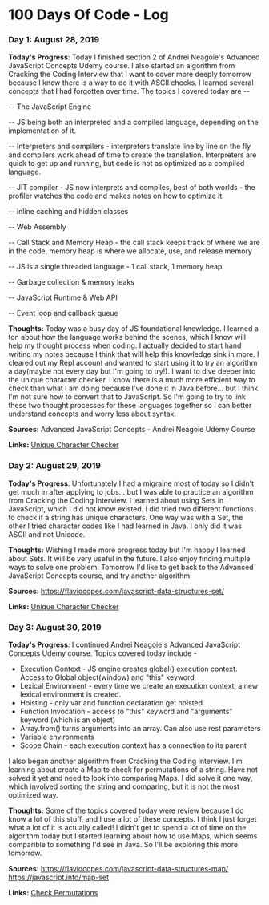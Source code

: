 # 100 Days Of Code - Log

### Day 1: August 28, 2019 

**Today's Progress**: Today I finished section 2 of Andrei Neagoie's Advanced JavaScript Concepts Udemy course. I also started an algorithm from Cracking the Coding Interview that I want to cover more deeply tomorrow because I know there is a way to do it with ASCII checks. I learned several concepts that I had forgotten over time. The topics I covered today are -- 

-- The JavaScript Engine

-- JS being both an interpreted and a compiled language, depending on the implementation of it.

-- Interpreters and compilers - interpreters translate line by line on the fly and compilers work ahead of time to create the translation. Interpreters are quick to get up and running, but code is not as optimized as a compiled language.

-- JIT compiler - JS now interprets and compiles, best of both worlds - the profiler watches the code and makes notes on how to optimize it.

-- inline caching and hidden classes

-- Web Assembly

-- Call Stack and Memory Heap - the call stack keeps track of where we are in the code, memory heap is where we allocate, use, and release memory

-- JS is a single threaded language - 1 call stack, 1 memory heap

-- Garbage collection & memory leaks

-- JavaScript Runtime & Web API

-- Event loop and callback queue



**Thoughts:** Today was a busy day of JS foundational knowledge. I learned a ton about how the language works behind the scenes, which I know will help my thought process when coding. I actually decided to start hand writing my notes because I think that will help this knowledge sink in more. I cleared out my Repl account and wanted to start using it to try an algorithm a day(maybe not every day but I'm going to try!). I want to dive deeper into the unique character checker. I know there is a much more efficient way to check than what I am doing because I've done it in Java before... but I think I'm not sure how to convert that to JavaScript. So I'm going to try to link these two thought processes for these languages together so I can better understand concepts and worry less about syntax.

**Sources:**  Advanced JavaScript Concepts - Andrei Neagoie Udemy Course

**Links:** [Unique Character Checker](https://repl.it/@digidarkdev/Unique-Characters "Unique Character Checker")


### Day 2: August 29, 2019 

**Today's Progress**: Unfortunately I had a migraine most of today so I didn't get much in after applying to jobs... but I was able to practice an algorithm from Cracking the Coding Interview. I learned about using Sets in JavaScript, which I did not know existed. I did tried two different functions to check if a string has unique characters. One way was with a Set, the other I tried character codes like I had learned in Java. I only did it was ASCII and not Unicode.


**Thoughts:** Wishing I made more progress today but I'm happy I learned about Sets. It will be very useful in the future. I also enjoy finding multiple ways to solve one problem. Tomorrow I'd like to get back to the Advanced JavaScript Concepts course, and try another algorithm.

**Sources:**  https://flaviocopes.com/javascript-data-structures-set/

**Links:** [Unique Character Checker](https://repl.it/@digidarkdev/Unique-Characters "Unique Character Checker")

### Day 3: August 30, 2019 

**Today's Progress**: I continued Andrei Neagoie's Advanced JavaScript Concepts Udemy course. Topics covered today include -
* Execution Context - JS engine creates global() execution context. Access to Global object(window) and "this" keyword
* Lexical Environment - every time we create an execution context, a new lexical environment is created.
* Hoisting - only var and function declaration get hoisted
* Function Invocation - access to "this" keyword and "arguments" keyword (which is an object)
* Array.from() turns arguments into an array. Can also use rest parameters
* Variable environments
* Scope Chain - each execution context has a connection to its parent

I also began another algorithm from Cracking the Coding Interview. I'm learning about create a Map to check for permutations of a string. Have not solved it yet and need to look into comparing Maps. I did solve it one way, which involved sorting the string and comparing, but it is not the most optimized way.

**Thoughts:** Some of the topics covered today were review because I do know a lot of this stuff, and I use a lot of these concepts. I think I just forget what a lot of it is actually called! I didn't get to spend a lot of time on the algorithm today but I started learning about how to use Maps, which seems comparible to something I'd see in Java. So I'll be exploring this more tomorrow.

**Sources:**  https://flaviocopes.com/javascript-data-structures-map/  https://javascript.info/map-set

**Links:** [Check Permutations](https://repl.it/@digidarkdev/Check-Permutation "Check Permutations")
